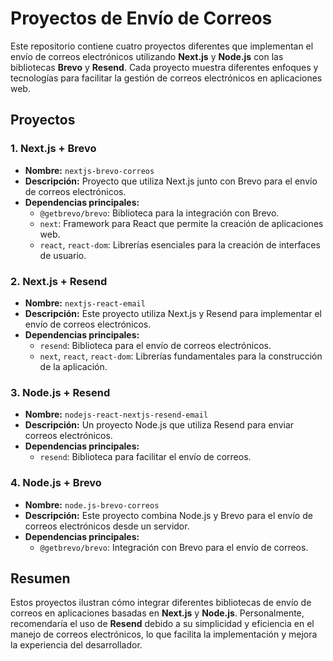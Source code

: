 # Proyectos de Envío de Correos

Este repositorio contiene cuatro proyectos diferentes que implementan el envío de correos electrónicos utilizando **Next.js** y **Node.js** con las bibliotecas **Brevo** y **Resend**. Cada proyecto muestra diferentes enfoques y tecnologías para facilitar la gestión de correos electrónicos en aplicaciones web.

## Proyectos

### 1. Next.js + Brevo

- **Nombre:** `nextjs-brevo-correos`
- **Descripción:** Proyecto que utiliza Next.js junto con Brevo para el envío de correos electrónicos.
- **Dependencias principales:**
  - `@getbrevo/brevo`: Biblioteca para la integración con Brevo.
  - `next`: Framework para React que permite la creación de aplicaciones web.
  - `react`, `react-dom`: Librerías esenciales para la creación de interfaces de usuario.

### 2. Next.js + Resend

- **Nombre:** `nextjs-react-email`
- **Descripción:** Este proyecto utiliza Next.js y Resend para implementar el envío de correos electrónicos.
- **Dependencias principales:**
  - `resend`: Biblioteca para el envío de correos electrónicos.
  - `next`, `react`, `react-dom`: Librerías fundamentales para la construcción de la aplicación.

### 3. Node.js + Resend

- **Nombre:** `nodejs-react-nextjs-resend-email`
- **Descripción:** Un proyecto Node.js que utiliza Resend para enviar correos electrónicos.
- **Dependencias principales:**
  - `resend`: Biblioteca para facilitar el envío de correos.

### 4. Node.js + Brevo

- **Nombre:** `node.js-brevo-correos`
- **Descripción:** Este proyecto combina Node.js y Brevo para el envío de correos electrónicos desde un servidor.
- **Dependencias principales:**
  - `@getbrevo/brevo`: Integración con Brevo para el envío de correos.

## Resumen

Estos proyectos ilustran cómo integrar diferentes bibliotecas de envío de correos en aplicaciones basadas en **Next.js** y **Node.js**. Personalmente, recomendaría el uso de **Resend** debido a su simplicidad y eficiencia en el manejo de correos electrónicos, lo que facilita la implementación y mejora la experiencia del desarrollador.

